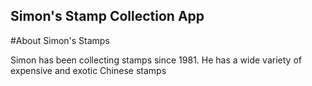 Simon's Stamp Collection App
---

#About Simon's Stamps

Simon has been collecting stamps since 1981. He has a wide variety of expensive and exotic Chinese stamps
